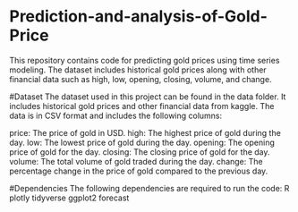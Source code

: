 # Prediction-and-analysis-of-Gold-Price
This repository contains code for predicting gold prices using time series modeling. The dataset includes historical gold prices along with other financial data such as high, low, opening, closing, volume, and change.

#Dataset
The dataset used in this project can be found in the data folder. It includes historical gold prices and other financial data from kaggle. The data is in CSV format and includes the following columns:

price: The price of gold in USD.
high: The highest price of gold during the day.
low: The lowest price of gold during the day.
opening: The opening price of gold for the day.
closing: The closing price of gold for the day.
volume: The total volume of gold traded during the day.
change: The percentage change in the price of gold compared to the previous day.

#Dependencies
The following dependencies are required to run the code:
R
plotly
tidyverse
ggplot2
forecast

